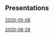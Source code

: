 ## Presentations

[2020-05-08](presentations/group-presentation-2020-05-08.html)

[2020-08-28](presentations/group-presentation-2020-08-28.html)
